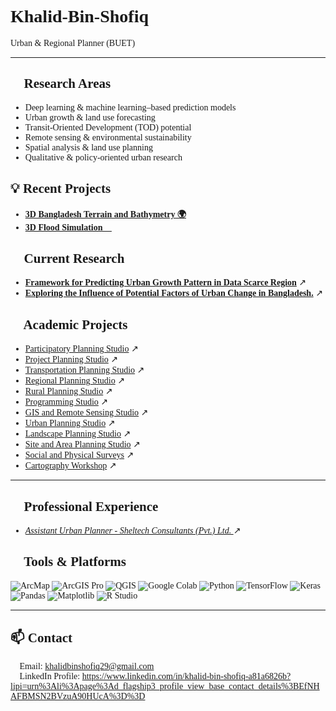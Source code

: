 <div style="font-family: Georgia, 'Times New Roman', Times, serif;">

# Khalid-Bin-Shofiq  

Urban & Regional Planner (BUET) 

---

## 🎯 Research Areas
- Deep learning & machine learning–based prediction models  
- Urban growth & land use forecasting  
- Transit-Oriented Development (TOD) potential  
- Remote sensing & environmental sustainability  
- Spatial analysis & land use planning  
- Qualitative & policy-oriented urban research  

## 💡 Recent Projects 
- [**3D Bangladesh Terrain and Bathymetry 🌍**](https://khalidbinshofiq.github.io/khalidbinshofiq/)
- [**3D Flood Simulation 🌊**](https://drive.google.com/file/d/1-YVh3saNmY9x3E0jgSx83rYcvYmydEM0/view?usp=drive_link)


## 📂 Current Research
- [**Framework for Predicting Urban Growth Pattern in Data Scarce Region**](research/LULC_Prediction.md) ↗
- [**Exploring the Influence of Potential Factors of Urban Change in Bangladesh.**](research/regional.md) ↗

## 📘 Academic Projects  
- <a href="Academic/Participatory/Participatory.md">Participatory Planning Studio</a> ↗ <br>
- <a href="Academic/Project/Project.md">Project Planning Studio</a> ↗ <br>
- <a href="Academic/Transportation/Transportation.md">Transportation Planning Studio</a> ↗ <br>
- <a href="Academic/Regional/Regional.md">Regional Planning Studio</a> ↗ <br>
- <a href="Academic/Rural/Rural.md">Rural Planning Studio</a> ↗ <br>
- <a href="Academic/Program/Program.md">Programming Studio</a> ↗ <br>
- <a href="Academic/GIS/GIS.md">GIS and Remote Sensing Studio</a> ↗ <br>
- <a href="Academic/Urban/Urban.md">Urban Planning Studio</a> ↗ <br>
- <a href="Academic/Landscape/Landscape.md">Landscape Planning Studio</a> ↗ <br>
- <a href="Academic/Site/Site.md">Site and Area Planning Studio</a> ↗ <br>
- <a href="Academic/Social/Social.md">Social and Physical Surveys</a> ↗ <br>
- <a href="Academic/Carto/Carto.md">Cartography Workshop</a> ↗ <br>

---

## 💼 Professional Experience
- <a href="Job/sh.md"><i>Assistant Urban Planner - Sheltech Consultants (Pvt.) Ltd. </i></a> ↗


## 🔧 Tools & Platforms

<p align="left">
  <img src="https://img.shields.io/badge/ArcMap-4479A1?style=for-the-badge&logo=esri&logoColor=white" alt="ArcMap"/>
  <img src="https://img.shields.io/badge/ArcGIS%20Pro-005C97?style=for-the-badge&logo=esri&logoColor=white" alt="ArcGIS Pro"/>
  <img src="https://img.shields.io/badge/QGIS-589632?style=for-the-badge&logo=qgis&logoColor=white" alt="QGIS"/>
  <img src="https://img.shields.io/badge/Google%20Colab-F9AB00?style=for-the-badge&logo=googlecolab&logoColor=black" alt="Google Colab"/>
  <img src="https://img.shields.io/badge/Python-3776AB?style=for-the-badge&logo=python&logoColor=white" alt="Python"/>
  <img src="https://img.shields.io/badge/TensorFlow-FF6F00?style=for-the-badge&logo=tensorflow&logoColor=white" alt="TensorFlow"/>
  <img src="https://img.shields.io/badge/Keras-D00000?style=for-the-badge&logo=keras&logoColor=white" alt="Keras"/>
  <img src="https://img.shields.io/badge/Pandas-150458?style=for-the-badge&logo=pandas&logoColor=white" alt="Pandas"/>
  <img src="https://img.shields.io/badge/Matplotlib-11557C?style=for-the-badge&logo=plotly&logoColor=white" alt="Matplotlib"/>
  <img src="https://img.shields.io/badge/R%20Studio-75AADB?style=for-the-badge&logo=rstudio&logoColor=white" alt="R Studio"/>
</p>

---

## 📫 Contact
📧 Email: khalidbinshofiq29@gmail.com  
🔗 LinkedIn Profile: https://www.linkedin.com/in/khalid-bin-shofiq-a81a6826b?lipi=urn%3Ali%3Apage%3Ad_flagship3_profile_view_base_contact_details%3BEfNHAFBMSN2BVzuA90HUcA%3D%3D  

</div>


